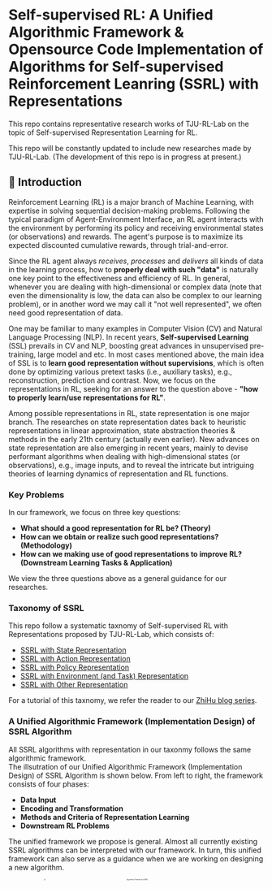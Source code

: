 # **Self-supervised RL**: A Unified Algorithmic Framework & Opensource Code Implementation of Algorithms for Self-supervised Reinforcement Leanring (SSRL) with Representations

This repo contains representative research works of TJU-RL-Lab on the topic of Self-supervised Representation Learning for RL.

This repo will be constantly updated to include new researches made by TJU-RL-Lab. 
(The development of this repo is in progress at present.)




## 📖 Introduction
Reinforcement Learning (RL) is a major branch of Machine Learning, with expertise in solving sequential decision-making problems.
Following the typical paradigm of Agent-Environment Interface, 
an RL agent interacts with the environment by performing its policy and receiving environmental states (or observations) and rewards.
The agent's purpose is to maximize its expected discounted cumulative rewards, through trial-and-error.

Since the RL agent always _receives_, _processes_ and _delivers_ all kinds of data in the learning process, 
how to **properly deal with such "data"** is naturally one key point to the effectiveness and efficiency of RL.
In general, whenever you are dealing with high-dimensional or complex data (note that even the dimensionality is low, the data can also be complex to our learning problem), 
or in another word we may call it "not well represented", we often need good representation of data.

One may be familiar to many examples in Computer Vision (CV) and Natural Language Processing (NLP).
In recent years, **Self-supervised Learning** (SSL) prevails in CV and NLP, boosting great advances in unsupervised pre-training, large model and etc. 
In most cases mentioned above, the main idea of SSL is to **learn good representation without supervisions**, 
which is often done by optimizing various pretext tasks (i.e., auxiliary tasks), e.g., reconstruction, prediction and contrast.
Now, we focus on the representations in RL, seeking for an answer to the question above - **"how to properly learn/use representations for RL"**.

Among possible representations in RL, state representation is one major branch.
The researches on state representation dates back to heuristic representations in linear approximation, 
state abstraction theories & methods in the early 21th century (actually even earlier).
New advances on state representation are also emerging in recent years, mainly to devise performant algorithms when dealing with high-dimensional states (or observations), e.g., image inputs, and to reveal the intricate but intriguing theories of learning dynamics of representation and RL functions.

### Key Problems

In our framework, we focus on three key questions:
- **What should a good representation for RL be? (Theory)**
- **How can we obtain or realize such good representations? (Methodology)**
- **How can we making use of good representations to improve RL? (Downstream Learning Tasks & Application)**

We view the three questions above as a general guidance for our researches.


### Taxonomy of SSRL
This repo follow a systematic taxnomy of Self-supervised RL with Representations proposed by TJU-RL-Lab, which consists of:
- [SSRL with State Representation](RL_with_State_Representation)
- [SSRL with Action Representation](RL_with_Action_Representation)
- [SSRL with Policy Representation](RL_with_Policy_Representation)
- [SSRL with Environment (and Task) Representation](RL_with_Environment_Representation)
- [SSRL with Other Representation](RL_with_Other_Representation)

For a tutorial of this taxnomy, we refer the reader to our [ZhiHu blog series](https://zhuanlan.zhihu.com/p/413321572).



### A Unified Algorithmic Framework (Implementation Design) of SSRL Algorithm

All SSRL algorithms with representation in our taxonmy follows the same algorithmic framework.  
The illsutration of our Unified Algorithmic Framework (Implementation Design) of SSRL Algorithm is shown below.
From left to right, the framework consists of four phases:
- **Data Input**
- **Encoding and Transformation**
- **Methods and Criteria of Representation Learning**
- **Downstream RL Problems**

The unified framework we propose is general. Almost all currently existing SSRL algorithms can be interpreted with our framework. 
In turn, this unified framework can also serve as a guidance when we are working on designing a new algorithm.

<div align=center><img align="center" src="./assets/alg_framework.png" alt="Algorithmic Framework of SSRL" style="zoom:20%;" width=85%/></div>


### Ecology of SSRL

Beyond the opensource of our research works, we plan to establish the ecology of SSRL in the future.
Driven by **three key fundamental challenges of RL**, we are working on research explorations at the frontier 
**from the different perspectives of self-supervised representation in RL**.
For algorithms and methods proposed, we plan to study **a unified algorithmic framework** togather with **a unified opensource code-level implementation framework**.
These representations are expected to **boost the learning in various downstream RL problems**, in straightforward or sophatiscated ways.
Finally, our ultimate goal is to **land self-supervised representation driven RL in real-world decision-making scenarios**.

<div align=center><img align="center" src="./assets/Ecology_of_SSRL.png" alt="Ecology of SSRL" style="zoom:40%;"  width=85%/></div>


## ⭐️ Features

We summarized the major features of this repo below:
- **The First Repo of SSRL:** To our knowledge, this is the first algorithm & code repository for SSRL.
- **A Novel Systematic Taxonomy:** Our research thoughts and repo content are organized according to a novel taxonomy of SSRL studies, with four major distinct branches (i.e., state, action, policy and environment).
- **A Unified Algorithmic and Implementation Framework:** We present a unified algorithmic and implementation framework, following which our works in this repo are made. More generally, almost all currently existing SSRL algorithms can be interpreted (or maybe re-constructed) with our framework, and this framework can also serve as a useful guidance when we are working on designing a new algorithm.
- **An Innovative Research Field (i.e., Policy Representation):** In our taxonomy, policy representation is an innovative research direction proposed and systematically estabilised by us, which is very seldom studied in RL community before (a few predecessor works exist). The generalization and abstraction of policy space are of great potential in developing learning paradigms and addressing open challenges in RL. See more about our systematic research thoughts [here](./RL_with_Policy_Representation).
- **Strong Performance on Various Foundamental RL Problems:** In this repo, we provide advanced RL algorithms with strong performance various RL problems, which can be adopted or developed in associated academic and industrial problems.
   - [PPO-PeVFA](./RL_with_Policy_Representation/Policy-based_RL_with_PeVFA/PPO-PeVFA) achieves a ~40% aggregated performance improvement over the original PPO algorithm in OpenAI MuJoCo continuous control tasks. <div align=center><img align="center" src="./assets/pevfa_results.png" alt="Performance of PeVFA" style="zoom:20%;" width=50%/></div>
   - [HyAR](./RL_with_Action_Representation/HyAR) outperforms existing methods for discrete-continuous hybrid action space in representative environments and achieves signifcantly improvements when the dimensionality is high. <div align=center><img align="center" src="./assets/hyar_results.png" alt="Performance of HyAR" style="zoom:40%;" /></div>
   - [PAnDR](./RL_with_Environment_Representation/PAnDR) outperfoms cutting-edge methods in offline-training-online-adaptation problem, sometimes reaches comparable performance to the oracle (i.e., the PPO policy trained on the to-adapt task).<div align=center><img align="center" src="./assets/pandr_results.png" alt="Performance of PAnDR" style="zoom:40%;" /></div>


With this repo and our research works, we want to draw the attention of RL community to studies on Self-supervised Representation Learning for RL.

- For people who are insterested in RL, our introduction in this repo and our [blogs](https://zhuanlan.zhihu.com/p/413321572) can be a preliminary tutorial.
- For cutting-edge RL researchers, we believe that our research thoughts and the proposed SSRL framework are insightful and inspiring, openning up new angles for future works on more advanced RL.
- For RL practicers (especially who work on related fields), we provide advanced RL algorithms with strong performance in online RL (e.g., [PPO-PeVFA](./RL_with_Policy_Representation/Policy-based_RL_with_PeVFA/PPO-PeVFA)), hybrid-action decision-making (e.g., [HyAR](./RL_with_Action_Representation/HyAR)), policy adaptation from offline experience (e.g., [PAnDR](./RL_with_Environment_Representation/PAnDR)) ..., which can be adopted or developed in associated academic and industrial problems.

We are also looking forward to feedback in any form to promote more in-depth researches.


## 💻 Installation

The algorithms in this repo are all implemented **python 3.5** (and versions above). 
**Tensorflow 1.x** and **PyTorch** are the main DL code frameworks we adopt in this repo with different choices in different algorithms.

First of all, we recommend the user to install **anaconada** and or **venv** for convenient management of different python envs.

In this repo, the following RL environments may be needed:
- [OpenAI Gym](https://github.com/openai/gym) (e.g., MuJoCo, Robotics)
- [MinAtar](https://github.com/kenjyoung/MinAtar)
- ......
- And some environments designed by ourselves.

Note that each algorithm may use only one or several environments in the ones listed above. Please refer to the page of specific algorithm for concrete requirements.

To clone this repo:

```
git clone http://rl.beiyang.ren/tju_rl/self-supervised-rl.git
```

Note that this repo is a collection of multiple research branches (according to the taxonomy). 
Environments and code frameworks may differ among different branches. Thus, please follow the installation guidance provided in the specific branch you are insterested in.


## 💦 An Overall View of Research Works in This Repo  


| Category | Method | Is Contained | Author | Publication | Link |
| ------ | ------ | --- | ------ | ------ | ------ |
| Action | [HyAR](RL_with_Action_Representation/HyAR) |✅ |  Boyan Li | ICLR 2022 | https://openreview.net/forum?id=64trBbOhdGU |
| Policy | PPO-PeVFA | ✅  | Hongyao Tang  |AAAI 2022 | https://arxiv.org/abs/2010.09536 |
| Env&task | [CCM](RL_with_Environment_Representation/ccm) | ✅  |Haotian Fu | AAAI 2021 | https://ojs.aaai.org/index.php/AAAI/article/view/16914 |
| Env&task | [PAnDR](RL_with_Environment_Representation/PAnDR) |✅  |Tong Sang| IJCAI 2022 | https://arxiv.org/abs/2204.02877 |
| Other | [VDFP](RL_with_Other_Representation/VDFP) |✅  |Hongyao Tang| AAAI 2021 | https://ojs.aaai.org/index.php/AAAI/article/view/17182 |


## TODO

- [ ] Update the README files for each branch

## Liscense

This repo uses [MIT Liscense](https://github.com/TJU-DRL-LAB/self-supervised-rl/blob/main/LICENSE).

## Citation

If this repository has helped your research, please cite the following:
```
@article{tjurllab22ssrl,
  author    = {TJU RL Lab},
  title     = {A Unified Repo for Self-supervised RL with Representations},
  year      = {2022},
  url       = {https://github.com/TJU-DRL-LAB/self-supervised-rl},
}
```



## 📑 Major Update Log
2022-04-20:
- Codes of our work CCM are uploaded. 

2022-04-14:
- Update descriptions of repo features. 

2022-04-07:
- Readme files updated for several branches (state/environment representation).
- Codes of our work PAnDR are uploaded. 

2022-03-24:
- Readme files updated for several branches (action/policy/other representation) and individual works (VDFP/HyAR/PeVFA).

2022-03-18:
- Main page readme uploaded.
- VDFP, HyAR, PeVFA codes - first commit.
